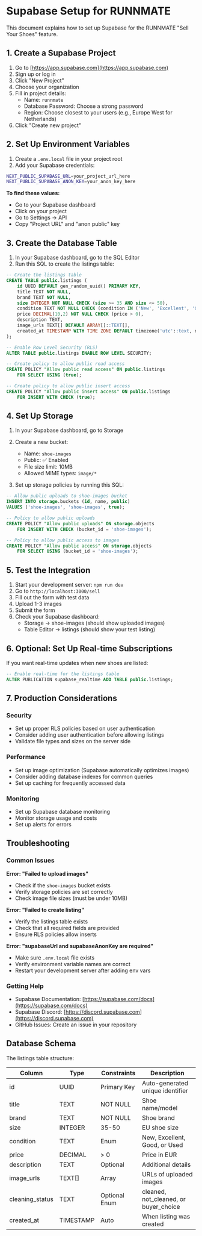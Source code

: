 # Supabase Setup for RUNNMATE

This document explains how to set up Supabase for the RUNNMATE "Sell Your Shoes" feature.

## 1. Create a Supabase Project

1. Go to [https://app.supabase.com](https://app.supabase.com)
2. Sign up or log in
3. Click "New Project"
4. Choose your organization
5. Fill in project details:
   - Name: `runnmate`
   - Database Password: Choose a strong password
   - Region: Choose closest to your users (e.g., Europe West for Netherlands)
6. Click "Create new project"

## 2. Set Up Environment Variables

1. Create a `.env.local` file in your project root
2. Add your Supabase credentials:

```bash
NEXT_PUBLIC_SUPABASE_URL=your_project_url_here
NEXT_PUBLIC_SUPABASE_ANON_KEY=your_anon_key_here
```

**To find these values:**
- Go to your Supabase dashboard
- Click on your project
- Go to Settings → API
- Copy "Project URL" and "anon public" key

## 3. Create the Database Table

1. In your Supabase dashboard, go to the SQL Editor
2. Run this SQL to create the listings table:

```sql
-- Create the listings table
CREATE TABLE public.listings (
    id UUID DEFAULT gen_random_uuid() PRIMARY KEY,
    title TEXT NOT NULL,
    brand TEXT NOT NULL,
    size INTEGER NOT NULL CHECK (size >= 35 AND size <= 50),
    condition TEXT NOT NULL CHECK (condition IN ('New', 'Excellent', 'Good', 'Used')),
    price DECIMAL(10,2) NOT NULL CHECK (price > 0),
    description TEXT,
    image_urls TEXT[] DEFAULT ARRAY[]::TEXT[],
    created_at TIMESTAMP WITH TIME ZONE DEFAULT timezone('utc'::text, now()) NOT NULL
);

-- Enable Row Level Security (RLS)
ALTER TABLE public.listings ENABLE ROW LEVEL SECURITY;

-- Create policy to allow public read access
CREATE POLICY "Allow public read access" ON public.listings
    FOR SELECT USING (true);

-- Create policy to allow public insert access
CREATE POLICY "Allow public insert access" ON public.listings
    FOR INSERT WITH CHECK (true);
```

## 4. Set Up Storage

1. In your Supabase dashboard, go to Storage
2. Create a new bucket:
   - Name: `shoe-images`
   - Public: ✅ Enabled
   - File size limit: 10MB
   - Allowed MIME types: `image/*`

3. Set up storage policies by running this SQL:

```sql
-- Allow public uploads to shoe-images bucket
INSERT INTO storage.buckets (id, name, public)
VALUES ('shoe-images', 'shoe-images', true);

-- Policy to allow public uploads
CREATE POLICY "Allow public uploads" ON storage.objects
    FOR INSERT WITH CHECK (bucket_id = 'shoe-images');

-- Policy to allow public access to images
CREATE POLICY "Allow public access" ON storage.objects
    FOR SELECT USING (bucket_id = 'shoe-images');
```

## 5. Test the Integration

1. Start your development server: `npm run dev`
2. Go to `http://localhost:3000/sell`
3. Fill out the form with test data
4. Upload 1-3 images
5. Submit the form
6. Check your Supabase dashboard:
   - Storage → shoe-images (should show uploaded images)
   - Table Editor → listings (should show your test listing)

## 6. Optional: Set Up Real-time Subscriptions

If you want real-time updates when new shoes are listed:

```sql
-- Enable real-time for the listings table
ALTER PUBLICATION supabase_realtime ADD TABLE public.listings;
```

## 7. Production Considerations

### Security
- Set up proper RLS policies based on user authentication
- Consider adding user authentication before allowing listings
- Validate file types and sizes on the server side

### Performance
- Set up image optimization (Supabase automatically optimizes images)
- Consider adding database indexes for common queries
- Set up caching for frequently accessed data

### Monitoring
- Set up Supabase database monitoring
- Monitor storage usage and costs
- Set up alerts for errors

## Troubleshooting

### Common Issues

**Error: "Failed to upload images"**
- Check if the `shoe-images` bucket exists
- Verify storage policies are set correctly
- Check image file sizes (must be under 10MB)

**Error: "Failed to create listing"**
- Verify the listings table exists
- Check that all required fields are provided
- Ensure RLS policies allow inserts

**Error: "supabaseUrl and supabaseAnonKey are required"**
- Make sure `.env.local` file exists
- Verify environment variable names are correct
- Restart your development server after adding env vars

### Getting Help

- Supabase Documentation: [https://supabase.com/docs](https://supabase.com/docs)
- Supabase Discord: [https://discord.supabase.com](https://discord.supabase.com)
- GitHub Issues: Create an issue in your repository

## Database Schema

The listings table structure:

| Column | Type | Constraints | Description |
|--------|------|-------------|-------------|
| id | UUID | Primary Key | Auto-generated unique identifier |
| title | TEXT | NOT NULL | Shoe name/model |
| brand | TEXT | NOT NULL | Shoe brand |
| size | INTEGER | 35-50 | EU shoe size |
| condition | TEXT | Enum | New, Excellent, Good, or Used |
| price | DECIMAL | > 0 | Price in EUR |
| description | TEXT | Optional | Additional details |
| image_urls | TEXT[] | Array | URLs of uploaded images |
| cleaning_status | TEXT | Optional Enum | cleaned, not_cleaned, or buyer_choice |
| created_at | TIMESTAMP | Auto | When listing was created | 